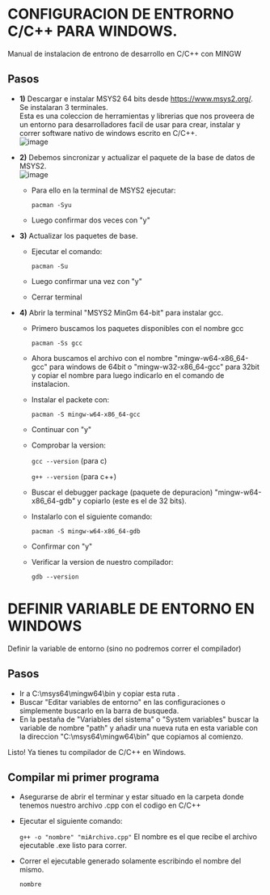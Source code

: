 # CONFIGURACION DE ENTRORNO C/C++ PARA WINDOWS.

Manual de instalacion de entrono de desarrollo en C/C++ con MINGW

## Pasos

- **1)** Descargar e instalar MSYS2 64 bits desde https://www.msys2.org/. Se instalaran 3 terminales. <br/>
Esta es una coleccion de herramientas y librerias que nos proveera de un entorno para desarrolladores facil de usar para crear, instalar y correr software nativo de windows escrito en C/C++.<br/>
![image](https://user-images.githubusercontent.com/58922125/120826347-b58dc000-c530-11eb-8bed-4c1a9988586e.png)

- **2)** Debemos sincronizar y actualizar el paquete de la base de datos de MSYS2. <br/>
![image](https://user-images.githubusercontent.com/58922125/120826478-dfdf7d80-c530-11eb-868f-b1f2df6a9561.png) <br/>

	- Para ello en la terminal de MSYS2 ejecutar: 
   
		`pacman -Syu `
   
	- Luego confirmar dos veces con "y"

- **3)** Actualizar los paquetes de base.<br/>
	- Ejecutar el comando:
	
		`pacman -Su`
	
	- Luego confirmar una vez con "y" <br/>
	- Cerrar terminal

- **4)** Abrir la terminal "MSYS2 MinGm 64-bit" para instalar gcc. <br/>

	- Primero buscamos los paquetes disponibles con el nombre gcc
  
		`pacman -Ss gcc`
	    
	- Ahora buscamos el archivo con el nombre "mingw-w64-x86_64-gcc" para windows de 64bit o "mingw-w32-x86_64-gcc" para 32bit y copiar el nombre para luego indicarlo en el comando de instalacion.
    
 	- Instalar el packete con:
  
		`pacman -S mingw-w64-x86_64-gcc`
      
	- Continuar con "y"
      
	- Comprobar la version:
  	
		`gcc --version`  (para c)
    
		`g++ --version` (para c++)

	- Buscar el debugger package (paquete de depuracion) "mingw-w64-x86_64-gdb" y copiarlo (este es el de 32 bits).<br/>

	- Instalarlo con el siguiente comando:
  
		`pacman -S mingw-w64-x86_64-gdb`
	
	- Confirmar con "y"

	- Verificar la version de nuestro compilador:

		`gdb --version`


# DEFINIR VARIABLE DE ENTORNO EN WINDOWS
  Definir la variable de entorno (sino no podremos correr el compilador)
## Pasos
- Ir a C:\msys64\mingw64\bin y copiar esta ruta .
- Buscar "Editar variables de entorno" en las configuraciones o simplemente buscarlo en la barra de busqueda.
- En la pestaña de "Variables del sistema" o "System variables" buscar la variable de nombre "path"
y añadir una nueva ruta en esta variable con la direccion "C:\msys64\mingw64\bin" que copiamos al comienzo.

Listo! Ya tienes tu compilador de C/C++ en Windows.

## Compilar mi primer programa
- Asegurarse de abrir el terminar y estar situado en la carpeta donde tenemos nuestro archivo .cpp con el codigo en C/C++
- Ejecutar el siguiente comando:

    `g++ -o "nombre" "miArchivo.cpp"` El nombre es el que recibe el archivo ejecutable .exe listo para correr.
    
-  Correr el ejecutable generado solamente escribindo el nombre del mismo.

    `nombre`
